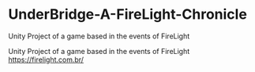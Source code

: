 # UnderBridge-A-FireLight-Chronicle
Unity Project of a game based in the events of FireLight

Unity Project of a game based in the events of FireLight https://firelight.com.br/
